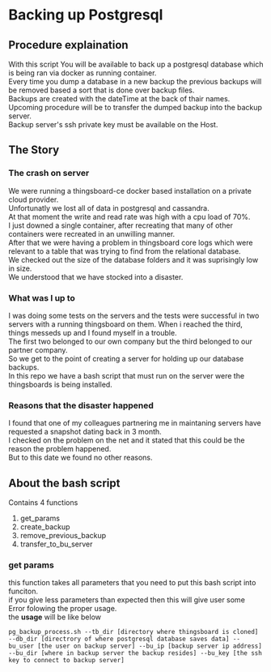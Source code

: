 # Backing up Postgresql  

## Procedure explaination  

With this script You will be available to back up a postgresql database which is being ran via docker as running container.  
Every time you dump a database in a new backup the previous backups will be removed based a sort that is done over backup files.  
Backups are created with the dateTime at the back of thair names.  
Upcoming procedure will be to transfer the dumped backup into the backup server.  
Backup server's ssh private key must be available on the Host.  

## The Story  

### The crash on server  

We were running a thingsboard-ce docker based installation on a private cloud provider.  
Unfortunatly we lost all of data in postgresql and cassandra.  
At that moment the write and read rate was high with a cpu load of 70%.  
I just downed a single container, after recreating that many of other containers were recreated in an unwilling manner.  
After that we were having a problem in thingsboard core logs which were relevant to a table that was trying to find from the relational database.  
We checked out the size of the database folders and it was suprisingly low in size.  
We understood that we have stocked into a disaster.  
### What was I up to  

I was doing some tests on the servers and the tests were successful in two servers with a running thingsboard on them. When i reached the third, things messeds up and I found myself in a trouble.  
The first two belonged to our own company but the third belonged to our partner company.  
So we get to the point of creating a server for holding up our database backups.  
In this repo we have a bash script that must run on the server were the thingsboards is being installed.  

### Reasons that the disaster happened  

I found that one of my colleagues partnering me in maintaning servers have requested a snapshot dating back in 3 month.  
I checked on the problem on the net and it stated that this could be the reason the problem happened.  
But to this date we found no other reasons.  

## About the bash script  

Contains 4 functions  
1. get_params  
2. create_backup   
3. remove_previous_backup  
4. transfer_to_bu_server  

### get params  
this function takes all parameters that you need to put this bash script into funciton.  
if you give less parameters than expected then this will give user some Error folowing the proper usage.  
the **usage** will be like below  
```
pg_backup_process.sh --tb_dir [directory where thingsboard is cloned] --db_dir [directrory of where postgresql database saves data] --bu_user [the user on backup server] --bu_ip [backup server ip address] --bu_dir [where in backup server the backup resides] --bu_key [the ssh key to connect to backup server]
```  



 
